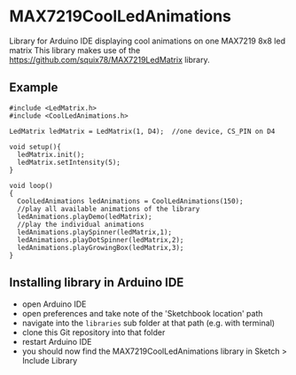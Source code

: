 # MAX7219CoolLedAnimations
Library for Arduino IDE displaying cool animations on one MAX7219 8x8 led matrix
This library makes use of the https://github.com/squix78/MAX7219LedMatrix library.

## Example

```
#include <LedMatrix.h>
#include <CoolLedAnimations.h>

LedMatrix ledMatrix = LedMatrix(1, D4);  //one device, CS_PIN on D4
 
void setup(){ 
  ledMatrix.init();
  ledMatrix.setIntensity(5);
}
 
void loop() 
{
  CoolLedAnimations ledAnimations = CoolLedAnimations(150);
  //play all available animations of the library
  ledAnimations.playDemo(ledMatrix);
  //play the individual animations
  ledAnimations.playSpinner(ledMatrix,1);
  ledAnimations.playDotSpinner(ledMatrix,2);
  ledAnimations.playGrowingBox(ledMatrix,3);
}
```
## Installing library in Arduino IDE
- open Arduino IDE
- open preferences and take note of the 'Sketchbook location' path
- navigate into the `libraries` sub folder at that path (e.g. with terminal)
- clone this Git repository into that folder
- restart Arduino IDE
- you should now find the MAX7219CoolLedAnimations library in Sketch > Include Library
